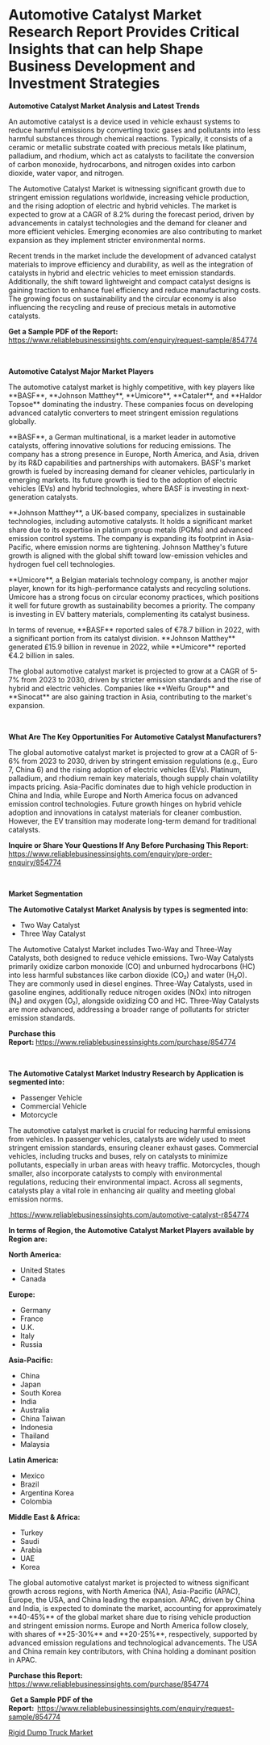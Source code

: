 <p><h1>Automotive Catalyst Market Research Report Provides Critical Insights that can help Shape Business Development and Investment Strategies</h1></p><p><strong>Automotive Catalyst Market Analysis and Latest Trends</strong></p>
<p><p>An automotive catalyst is a device used in vehicle exhaust systems to reduce harmful emissions by converting toxic gases and pollutants into less harmful substances through chemical reactions. Typically, it consists of a ceramic or metallic substrate coated with precious metals like platinum, palladium, and rhodium, which act as catalysts to facilitate the conversion of carbon monoxide, hydrocarbons, and nitrogen oxides into carbon dioxide, water vapor, and nitrogen.</p><p>The Automotive Catalyst Market is witnessing significant growth due to stringent emission regulations worldwide, increasing vehicle production, and the rising adoption of electric and hybrid vehicles. The market is expected to grow at a CAGR of 8.2% during the forecast period, driven by advancements in catalyst technologies and the demand for cleaner and more efficient vehicles. Emerging economies are also contributing to market expansion as they implement stricter environmental norms.</p><p>Recent trends in the market include the development of advanced catalyst materials to improve efficiency and durability, as well as the integration of catalysts in hybrid and electric vehicles to meet emission standards. Additionally, the shift toward lightweight and compact catalyst designs is gaining traction to enhance fuel efficiency and reduce manufacturing costs. The growing focus on sustainability and the circular economy is also influencing the recycling and reuse of precious metals in automotive catalysts.</p></p>
<p><strong>Get a Sample PDF of the Report:&nbsp;</strong> <a href="https://www.reliablebusinessinsights.com/enquiry/request-sample/854774?utm_campaign=118&utm_medium=2&utm_source=Github&utm_content=ia&utm_term=21012025&utm_id=automotive-catalyst">https://www.reliablebusinessinsights.com/enquiry/request-sample/854774</a></p>
<p>&nbsp;</p>
<p><strong>Automotive Catalyst Major Market Players</strong></p>
<p><p>The automotive catalyst market is highly competitive, with key players like **BASF**, **Johnson Matthey**, **Umicore**, **Cataler**, and **Haldor Topsoe** dominating the industry. These companies focus on developing advanced catalytic converters to meet stringent emission regulations globally.</p><p>**BASF**, a German multinational, is a market leader in automotive catalysts, offering innovative solutions for reducing emissions. The company has a strong presence in Europe, North America, and Asia, driven by its R&D capabilities and partnerships with automakers. BASF's market growth is fueled by increasing demand for cleaner vehicles, particularly in emerging markets. Its future growth is tied to the adoption of electric vehicles (EVs) and hybrid technologies, where BASF is investing in next-generation catalysts.</p><p>**Johnson Matthey**, a UK-based company, specializes in sustainable technologies, including automotive catalysts. It holds a significant market share due to its expertise in platinum group metals (PGMs) and advanced emission control systems. The company is expanding its footprint in Asia-Pacific, where emission norms are tightening. Johnson Matthey's future growth is aligned with the global shift toward low-emission vehicles and hydrogen fuel cell technologies.</p><p>**Umicore**, a Belgian materials technology company, is another major player, known for its high-performance catalysts and recycling solutions. Umicore has a strong focus on circular economy practices, which positions it well for future growth as sustainability becomes a priority. The company is investing in EV battery materials, complementing its catalyst business.</p><p>In terms of revenue, **BASF** reported sales of €78.7 billion in 2022, with a significant portion from its catalyst division. **Johnson Matthey** generated £15.9 billion in revenue in 2022, while **Umicore** reported €4.2 billion in sales.</p><p>The global automotive catalyst market is projected to grow at a CAGR of 5-7% from 2023 to 2030, driven by stricter emission standards and the rise of hybrid and electric vehicles. Companies like **Weifu Group** and **Sinocat** are also gaining traction in Asia, contributing to the market's expansion.</p></p>
<p>&nbsp;</p>
<p><strong>What Are The Key Opportunities For Automotive Catalyst Manufacturers?</strong></p>
<p><p>The global automotive catalyst market is projected to grow at a CAGR of 5-6% from 2023 to 2030, driven by stringent emission regulations (e.g., Euro 7, China 6) and the rising adoption of electric vehicles (EVs). Platinum, palladium, and rhodium remain key materials, though supply chain volatility impacts pricing. Asia-Pacific dominates due to high vehicle production in China and India, while Europe and North America focus on advanced emission control technologies. Future growth hinges on hybrid vehicle adoption and innovations in catalyst materials for cleaner combustion. However, the EV transition may moderate long-term demand for traditional catalysts.</p></p>
<p><strong>Inquire or Share Your Questions If Any Before Purchasing This Report:</strong> <a href="https://www.reliablebusinessinsights.com/enquiry/pre-order-enquiry/854774?utm_campaign=118&utm_medium=2&utm_source=Github&utm_content=ia&utm_term=21012025&utm_id=automotive-catalyst">https://www.reliablebusinessinsights.com/enquiry/pre-order-enquiry/854774</a></p>
<p>&nbsp;</p>
<p><strong>Market Segmentation</strong></p>
<p><strong>The Automotive Catalyst Market Analysis by types is segmented into:</strong></p>
<p><ul><li>Two Way Catalyst</li><li>Three Way Catalyst</li></ul></p>
<p><p>The Automotive Catalyst Market includes Two-Way and Three-Way Catalysts, both designed to reduce vehicle emissions. Two-Way Catalysts primarily oxidize carbon monoxide (CO) and unburned hydrocarbons (HC) into less harmful substances like carbon dioxide (CO₂) and water (H₂O). They are commonly used in diesel engines. Three-Way Catalysts, used in gasoline engines, additionally reduce nitrogen oxides (NOx) into nitrogen (N₂) and oxygen (O₂), alongside oxidizing CO and HC. Three-Way Catalysts are more advanced, addressing a broader range of pollutants for stricter emission standards.</p></p>
<p><strong>Purchase this Report:&nbsp;</strong><a href="https://www.reliablebusinessinsights.com/purchase/854774?utm_campaign=118&utm_medium=2&utm_source=Github&utm_content=ia&utm_term=21012025&utm_id=automotive-catalyst">https://www.reliablebusinessinsights.com/purchase/854774</a></p>
<p>&nbsp;</p>
<p><strong>The Automotive Catalyst Market Industry Research by Application is segmented into:</strong></p>
<p><ul><li>Passenger Vehicle</li><li>Commercial Vehicle</li><li>Motorcycle</li></ul></p>
<p><p>The automotive catalyst market is crucial for reducing harmful emissions from vehicles. In passenger vehicles, catalysts are widely used to meet stringent emission standards, ensuring cleaner exhaust gases. Commercial vehicles, including trucks and buses, rely on catalysts to minimize pollutants, especially in urban areas with heavy traffic. Motorcycles, though smaller, also incorporate catalysts to comply with environmental regulations, reducing their environmental impact. Across all segments, catalysts play a vital role in enhancing air quality and meeting global emission norms.</p></p>
<p><a href="https://www.reliablebusinessinsights.com/automotive-catalyst-r854774?utm_campaign=118&utm_medium=2&utm_source=Github&utm_content=ia&utm_term=21012025&utm_id=automotive-catalyst">&nbsp;https://www.reliablebusinessinsights.com/automotive-catalyst-r854774</a></p>
<p><strong>In terms of Region, the Automotive Catalyst Market Players available by Region are:</strong></p>
<p>
    <p> <strong> North America: </strong>
        <ul>
            <li>United States</li>
            <li>Canada</li>
        </ul>
        </p> 
    <p> <strong> Europe: </strong>
        <ul>
            <li>Germany</li>
            <li>France</li>
            <li>U.K.</li>
            <li>Italy</li>
            <li>Russia</li>
        </ul>
        </p> 
    <p> <strong> Asia-Pacific: </strong>
        <ul>
            <li>China</li>
            <li>Japan</li>
            <li>South Korea</li>
            <li>India</li>
            <li>Australia</li>
            <li>China Taiwan</li>
            <li>Indonesia</li>
            <li>Thailand</li>
            <li>Malaysia</li>
        </ul>
        </p> 
    <p> <strong> Latin America: </strong>
        <ul>
            <li>Mexico</li>
            <li>Brazil</li>
            <li>Argentina Korea</li>
            <li>Colombia</li>
        </ul>
        </p> 
    <p> <strong> Middle East & Africa: </strong>
        <ul>
            <li>Turkey</li>
            <li>Saudi</li>
            <li>Arabia</li>
            <li>UAE</li>
            <li>Korea</li>
        </ul>
    </p>
    </p>
<p><p>The global automotive catalyst market is projected to witness significant growth across regions, with North America (NA), Asia-Pacific (APAC), Europe, the USA, and China leading the expansion. APAC, driven by China and India, is expected to dominate the market, accounting for approximately **40-45%** of the global market share due to rising vehicle production and stringent emission norms. Europe and North America follow closely, with shares of **25-30%** and **20-25%**, respectively, supported by advanced emission regulations and technological advancements. The USA and China remain key contributors, with China holding a dominant position in APAC.</p></p>
<p><strong>Purchase this Report: </strong><a href="https://www.reliablebusinessinsights.com/purchase/854774?utm_campaign=118&utm_medium=2&utm_source=Github&utm_content=ia&utm_term=21012025&utm_id=automotive-catalyst">https://www.reliablebusinessinsights.com/purchase/854774</a></p>
<p>&nbsp;<strong>Get a Sample PDF of the Report:&nbsp;&nbsp;</strong><a href="https://www.reliablebusinessinsights.com/enquiry/request-sample/854774?utm_campaign=118&utm_medium=2&utm_source=Github&utm_content=ia&utm_term=21012025&utm_id=automotive-catalyst">https://www.reliablebusinessinsights.com/enquiry/request-sample/854774</a></p>
<p><strong></strong></p>
<p><p><a href="https://github.com/siobhanbusker813/Market-Research-Report-List-1/blob/main/rigid-dump-truck-market.md?utm_campaign=118&utm_medium=2&utm_source=Github&utm_content=ia&utm_term=21012025&utm_id=automotive-catalyst">Rigid Dump Truck Market</a></p></p>